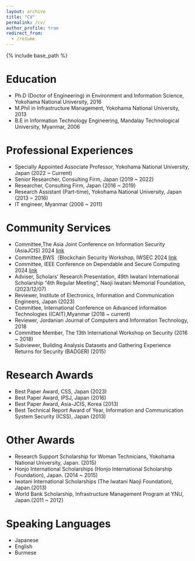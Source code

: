 ```yaml
---
layout: archive
title: "CV"
permalink: /cv/
author_profile: true
redirect_from:
  - /resume
---
```


{% include base_path %}

Education
======
* Ph.D (Doctor of Engineering) in Environment and Information Science,  Yokohama National University, 2016
* M.Phil in Infrastructure Management, Yokohama National University, 2013
* B.E in Information Technology Engineering, Mandalay Technological University, Myanmar, 2006

Professional Experiences
======

* Specially Appointed Associate Professor, Yokohama National University, Japan (2022 ~ Current)
* Senior Researcher, Consulting Firm, Japan (2019 ~ 2022)
* Researcher, Consulting Firm, Japan (2016 ~ 2019)
* Research Assistant (Part-time), Yokohama National University, Japan (2013 ~ 2016)
* IT engineer, Myanmar (2006 ~ 2011)


Community Services
======
* Committee,The Asia Joint Conference on Information Security (AsiaJCIS) 2024 [link](https://asiajcis2024.web2.ncku.edu.tw/p/412-1192-26007.php?Lang=en)
* Committee,BWS（Blockchain Security Workshop, IWSEC 2024 [link](https://www.iwsec.org/bws/)
* Committee, IEEE Conference on Dependable and Secure Computing 2024 [link](https://attend.ieee.org/dsc-2024/organization-and-program-committee/)
* Adviser, Scholars' Research Presentation, 49th Iwatani International Scholarship “4th Regular Meeting”, Naoji Iwatani Memorial Foundation,  (2023/12/07)
* Reviewer, Institute of Electronics, Information and Communication Engineers, Japan (2023)
* Committee, International Conference on Advanced Information Technologies (ICAIT),Myanmar (2018 ~ current)
* Reviewer, Jordanian Journal of Computers and Information Technology, 2018
* Committee Member, The 13th International Workshop on Security (2016 ~ 2018)
* Subviewer, Building Analysis Datasets and Gathering Experience Returns for Security (BADGER) (2015)


Research Awards
======

* Best Paper Award, CSS, Japan (2023)
* Best Paper Award, IPSJ, Japan (2016)
* Best Paper Award, Asia-JCIS, Korea (2013)
* Best Technical Report Award of Year, Information and Communication System Security (ICSS), Japan (2013)


Other Awards
======

* Research Support Scholarship for Woman Technicians, Yokohama National University, Japan. (2015)
* Honjo International Scholarships (Honjo International Scholarship Foundation), Japan. (2014 ~ 2015)
* Iwatani International Scholarships (The Iwatani Naoji Foundation), Japan.(2013)
* World Bank Scholarship, Infrastructure Management Program at YNU, Japan.(2011 ~ 2012)


Speaking Languages
======

* Japanese
* English
* Burmese


<!--
Publications
======
  <ul>{% for post in site.publications %}
    {% include archive-single-cv.html %}
  {% endfor %}</ul>
  
Talks
======
  <ul>{% for post in site.talks %}
    {% include archive-single-talk-cv.html %}
  {% endfor %}</ul>
  
Teaching
======
  <ul>{% for post in site.teaching %}
    {% include archive-single-cv.html %}
  {% endfor %}</ul>
  
Service and leadership
======
* Currently signed in to 43 different slack teams
-->
<script async src="https://www.googletagmanager.com/gtag/js?id=UA-109236000-1"></script>
<script>
  window.dataLayer = window.dataLayer || [];
  function gtag(){dataLayer.push(arguments);}
  gtag('js', new Date());

  gtag('config', 'UA-109236000-1');
</script>